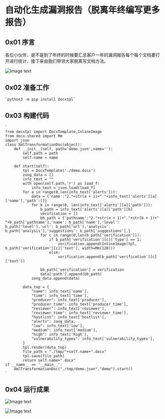 # 自动化生成漏洞报告（脱离年终编写更多报告）
## 0x01 序言

各位小伙伴，是不是到了年终的时候要汇总客户一年的漏洞报告每个每个文档要打开进行统计，接下来由我们带领大家脱离写文档方法。

![Image text](https://raw.githubusercontent.com/xz-zone/Automatic-Export/master/img/3.jpg)

## 0x02 准备工作

    `python3 -m pip install docxtpl`
    
## 0x03 构建代码

	`
	from docxtpl import DocxTemplate,InlineImage
	from docx.shared import Mm
	import json
	class XmlTransformationDoc(object):
	    def __init__(self, path='demo.json',name=''):
	        self.path = path
	        self.name = name
	
	    def start(self):
	        tpl = DocxTemplate('./demo.docx')
	        zong_data = []
	        info_text = ""
	        with open(self.path,'r') as load_f:
	            info_text = json.load(load_f)
	        for a in range(0,len(info_text['alerts'])):
	            data = {'name':"2."+str(a + 1)+" "+info_text['alerts'][a]['name'],'path':[]}
	            for b in range(0, len(info_text['alerts'][a]['path'])):
	                b_path = info_text['alerts'][a]['path'][b]
	                verification = []
	                bb_path = {'pathname':"2."+str(a + 1)+"."+str(b + 1)+" "+b_path['pathname'],'name': b_path['name'],'level': b_path['level'],'url': b_path['url'],'analysis': b_path['analysis'],'suggestions': b_path['suggestions'],}
	                for c in range(0,len(b_path['verification'])):
	                    if b_path['verification'][c]['type'] == 1:
	                        verification.append(InlineImage(tpl, b_path['verification'][c]['text'], width=Mm(120)))
	                    else:
	                        verification.append(b_path['verification'][c]['text'])
	
	                bb_path['verification'] = verification
	                data['path'].append(bb_path)
	            zong_data.append(data)
	
	        data_top = {
	            "name": info_text['name'],
	            "time": info_text['time'],
	            "producer": info_text['producer'],
	            "producer_time": info_text['producer_time'],
	            "reviewer": info_text['reviewer'],
	            "reviewer_time": info_text['reviewer_time'],
	            "hostlist": info_text['hostlist'],
	            "alerts": zong_data,
	            "low": info_text['low'],
	            "medium": info_text['medium'],
	            "high": info_text['high'],
	            "vulnerability_types": info_text['vulnerability_types'],
	        }
	        tpl.render(data_top)
	        file_path = "./tmp/"+self.name+".docx"
	        tpl.save(file_path)
	        return self.name+".docx"
	if __name__ == '__main__':
	    XmlTransformationDoc("./tmp/demo.json","demo").start()
	`
## 0x04 运行成果

![Image text](https://raw.githubusercontent.com/xz-zone/Automatic-Export/master/img/2.png)

![Image text](https://raw.githubusercontent.com/xz-zone/Automatic-Export/master/img/3.jpg)
